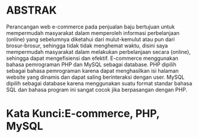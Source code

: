# ABSTRAK

Perancangan web e-commerce pada penjualan baju bertujuan untuk mempermudah masyarakat dalam memperoleh informasi perbelanjaan (online) yang sebelumnya diketahui dari mulut-kemulut atau pun dari brosur-brosur, sehingga tidak tidak menghemat waktu, disini saya mempermudah masyarakat dalam melakukan perbelanjaan secara (online), sehingga dapat mengefisiensi dan efektif.
E-commerce menggunakan bahasa pemrograman PHP dan MySQL sebagai database. PHP dipilih sebagai bahasa pemrograman karena dapat menghasilkan isi halaman website yang dinamis dan dapat saling berinteraksi dengan user. MySQL  dipilih  sebagai  database  karena  menggunakan  suatu  format  standar bahasa SQL dan bahasa program ini sangat cocok jika berpasangan dengan PHP.

# Kata Kunci:E-commerce, PHP, MySQL
















